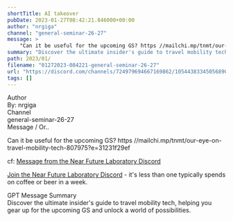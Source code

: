 ```yaml
---
shortTitle: AI takeover
pubDate: 2023-01-27T08:42:21.846000+00:00
author: "nrgiga"
channel: "general-seminar-26-27"
message: >
    "Can it be useful for the upcoming GS? https //mailchi.mp/tnmt/our-eye-on-travel-mobility-tech-807975?e=31231f29ef"
summary: "Discover the ultimate insider's guide to travel mobility tech, helping you gear up for the upcoming GS and unlock a world of possibilities."
path: 2023/01/
filename: "01272023-084221-general-seminar-26-27"
url: "https://discord.com/channels/724979694667169862/1054438334505689099/1068450885019115561"
tags: []
---
```

<div class="metadata-title-header pt-3 pb-3 pl-2">Author</div>    
<div class="bg-gray-200 p-4 rounded-md mb-4">   
By: nrgiga
</div>

<div class="metadata-title-header pt-3 pb-3 pl-2">Channel</div>    
<div class="bg-gray-200 p-4 rounded-md mb-4">   
general-seminar-26-27</span>
</div>

<div class="metadata-title-header pt-3 pb-3 pl-2">Message / Or..</div>    
<div class="human-content-container">  

Can it be useful for the upcoming GS? https //mailchi.mp/tnmt/our-eye-on-travel-mobility-tech-807975?e=31231f29ef


<!-- 
Can it be useful for the upcoming GS? https //mailchi.mp/tnmt/our-eye-on-travel-mobility-tech-807975?e=31231f29ef
 -->
</div>



cf: <a href="">Message from the Near Future Laboratory Discord</a>

<a href="">Join the Near Future Laboratory Discord</a> - it's less than one typically spends on coffee or beer in a week. 



<div class="metadata-title-header pt-3 pb-3 pl-2">GPT Message Summary</div>    
<div class="robot-content-container">
Discover the ultimate insider's guide to travel mobility tech, helping you gear up for the upcoming GS and unlock a world of possibilities.
</div>
</div>